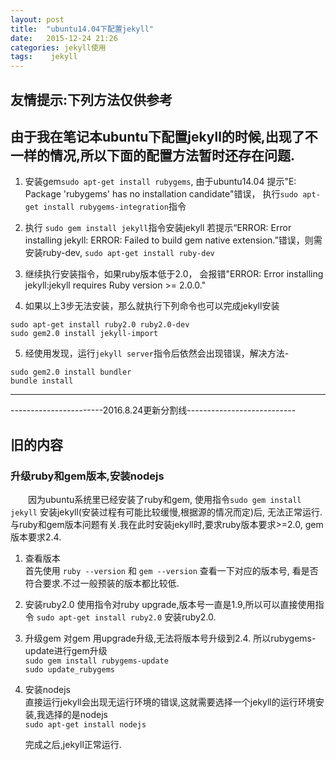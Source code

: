 ```yaml
---
layout: post
title:  "ubuntu14.04下配置jekyll"
date:   2015-12-24 21:26
categories: jekyll使用
tags:    jekyll
---
```


## 友情提示:下列方法仅供参考

## 由于我在笔记本ubuntu下配置jekyll的时候,出现了不一样的情况,所以下面的配置方法暂时还存在问题.  

1. 安装gem`sudo apt-get install rubygems`, 由于ubuntu14.04 提示"E: Package 'rubygems' has no installation candidate"错误，
执行`sudo apt-get install rubygems-integration`指令

2. 执行 `sudo gem install jekyll`指令安装jekyll
若提示“ERROR: Error installing jekyll: ERROR: Failed to build gem native extension.”错误，则需安装ruby-dev,
`sudo apt-get install ruby-dev`

3. 继续执行安装指令，如果ruby版本低于2.0， 会报错"ERROR: Error installing jekyll:jekyll requires Ruby version >= 2.0.0."

4. 如果以上3步无法安装，那么就执行下列命令也可以完成jekyll安装
```
sudo apt-get install ruby2.0 ruby2.0-dev
sudo gem2.0 install jekyll-import
```

5. 经使用发现，运行`jekyll server`指令后依然会出现错误，解决方法-
```
sudo gem2.0 install bundler
bundle install
```

----
-----------------------2016.8.24更新分割线---------------------------

## 旧的内容
### 升级ruby和gem版本,安装nodejs
　　因为ubuntu系统里已经安装了ruby和gem, 使用指令`sudo gem install jekyll` 安装jekyll(安装过程有可能比较缓慢,根据源的情况而定)后, 无法正常运行. 与ruby和gem版本问题有关.我在此时安装jekyll时,要求ruby版本要求>=2.0, gem版本要求2.4.


1. 查看版本  
    首先使用 `ruby --version` 和 `gem --version` 查看一下对应的版本号, 看是否符合要求.不过一般预装的版本都比较低.  
2. 安装ruby2.0
    使用指令对ruby upgrade,版本号一直是1.9,所以可以直接使用指令 `sudo apt-get install ruby2.0` 安装ruby2.0.  
3. 升级gem
   对gem 用upgrade升级,无法将版本号升级到2.4. 所以rubygems-update进行gem升级  
   `sudo gem install rubygems-update`  
   `sudo update_rubygems`  
4. 安装nodejs  
    直接运行jekyll会出现无运行环境的错误,这就需要选择一个jekyll的运行环境安装,我选择的是nodejs  
    `sudo apt-get install nodejs`  

    完成之后,jekyll正常运行.
